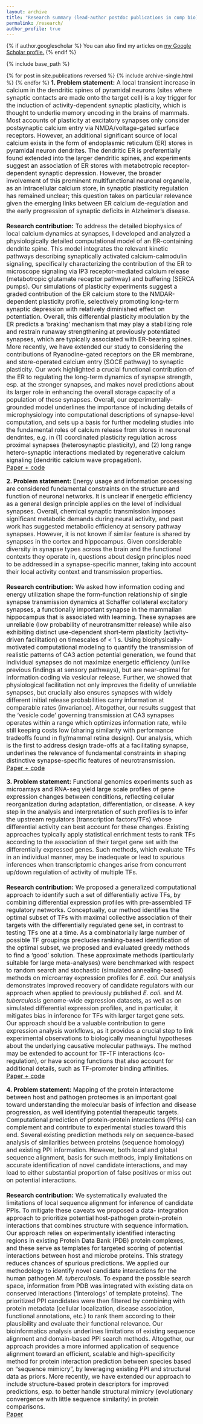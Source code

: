 ```yaml
---
layout: archive
title: "Research summary (lead-author postdoc publications in comp bio)"
permalink: /research/
author_profile: true
---
```


{% if author.googlescholar %}
  You can also find my articles on <u><a href="{{author.googlescholar}}">my Google Scholar profile</a>.</u>
{% endif %}

{% include base_path %}

{% for post in site.publications reversed %}
  {% include archive-single.html %}
{% endfor %}
<font size="3">
<b>1. Problem statement:</b> A local transient increase in calcium in the dendritic spines of pyramidal neurons (sites where synaptic contacts are made onto the target cell) is a key trigger for the induction of activity-dependent synaptic plasticity, which is thought to underlie memory encoding in the brains of mammals. Most accounts of plasticity at excitatory synapses only consider postsynaptic calcium entry via NMDA/voltage-gated surface receptors. However, an additional significant source of local calcium exists in the form of endoplasmic reticulum (ER) stores in pyramidal neuron dendrites. The dendritic ER is preferentially found extended into the larger dendritic spines, and experiments suggest an association of ER stores with metabotropic receptor-dependent synaptic depression. However, the broader involvement of this prominent multifunctional neuronal organelle, as an intracellular calcium store, in synaptic plasticity regulation has remained unclear; this question takes on particular relevance given the emerging links between ER calcium de-regulation and the early progression of synaptic deficits in Alzheimer’s disease.
<br><br><b>Research contribution:</b> To address the detailed biophysics of local calcium dynamics at synapses, I developed and analyzed a physiologically detailed computational model of an ER-containing dendrite spine. This model integrates the relevant kinetic pathways describing synaptically activated calcium-calmodulin signaling, specifically characterizing the contribution of the ER to microscope signaling via IP3 receptor-mediated calcium release (metabotropic glutamate receptor pathway) and buffering (SERCA pumps). Our simulations of plasticity experiments suggest a graded contribution of the ER calcium store to the NMDAR-dependent plasticity profile, selectively promoting long-term synaptic depression with relatively diminished effect on potentiation. Overall, this differential plasticity modulation by the ER predicts a ‘braking’ mechanism that may play a stabilizing role and restrain runaway strengthening at previously potentiated synapses, which are typically associated with ER-bearing spines. More recently, we have extended our study to considering the contributions of Ryanodine-gated receptors on the ER membrane, and store-operated calcium entry (SOCE pathway) to synaptic plasticity. Our work highlighted a crucial functional contribution of the ER to regulating the long-term dynamics of synapse strength, esp. at the stronger synapses, and makes novel predictions about its larger role in enhancing the overall storage capacity of a population of these synapses. Overall, our experimentally-grounded model underlines the importance of including details of microphysiology into computational descriptions of synapse-level computation, and sets up a basis for further modeling studies into the fundamental roles of calcium release from stores in neuronal dendrites, e.g. in (1) coordinated plasticity regulation across proximal synapses (heterosynaptic plasticity), and (2) long range hetero-synaptic interactions mediated by regenerative calcium signaling (dendritic calcium wave propagation).
<br>[Paper + code](https://doi.org/10.1113/JP277726)

<b>2. Problem statement:</b> Energy usage and information processing are considered fundamental constraints on the structure and function of neuronal networks. It is unclear if energetic efficiency as a general design principle applies on the level of individual synapses. Overall, chemical synaptic transmission imposes significant metabolic demands during neural activity, and past work has suggested metabolic efficiency at sensory pathway synapses. However, it is not known if similar feature is shared by synapses in the cortex and hippocampus. Given considerable diversity in synapse types across the brain and the functional contexts they operate in, questions about design principles need to be addressed in a synapse-specific manner, taking into account their local activity context and transmission properties.
<br><br><b>Research contribution:</b> We asked how information coding and energy utilization shape the form-function relationship of single synapse transmission dynamics at Schaffer collateral excitatory synapses, a functionally important synapse in the mammalian hippocampus that is associated with learning. These synapses are unreliable (low probability of neurotransmitter release) while also exhibiting distinct use-dependent short-term plasticity (activity-driven facilitation) on timescales of < 1 s. Using biophysically-motivated computational modeling to quantify the transmission of realistic patterns of CA3 action potential generation, we found that individual synapses do not maximize energetic efficiency (unlike previous findings at sensory pathways), but are near-optimal for information coding via vesicular release. Further, we showed that physiological facilitation not only improves the fidelity of unreliable synapses, but crucially also ensures synapses with widely different initial release probabilities carry information at comparable rates (invariance). Altogether, our results suggest that the ‘vesicle code’ governing transmission at CA3 synapses operates within a range which optimizes information rate, while still keeping costs low (sharing similarity with performance tradeoffs found in fly/mammal retina design). Our analysis, which is the first to address design trade-offs at a facilitating synapse, underlines the relevance of fundamental constraints in shaping distinctive synapse-specific features of neurotransmission.
<br>[Paper + code](https://pubmed.ncbi.nlm.nih.gov/32847867/)

<b>3. Problem statement:</b> Functional genomics experiments such as microarrays and RNA-seq yield large scale profiles of gene expression changes between conditions, reflecting cellular reorganization during adaptation, differentiation, or disease. A key step in the analysis and interpretation of such profiles is to infer the upstream regulators (transcription factors/TFs) whose differential activity can best account for these changes. Existing approaches typically apply statistical enrichment tests to rank TFs according to the association of their target gene set with the differentially expressed genes. Such methods, which evaluate TFs in an individual manner, may be inadequate or lead to spurious inferences when transcriptomic changes arise from concurrent up/down regulation of activity of multiple TFs.
<br><br><b>Research contribution:</b> We proposed a generalized computational approach to identify such a set of differentially active TFs, by combining differential expression profiles with pre-assembled TF regulatory networks. Conceptually, our method identifies the optimal subset of TFs with maximal collective association of their targets with the differentially regulated gene set, in contrast to testing TFs one at a time. As a combinatorially large number of possible TF groupings precludes ranking-based identification of the optimal subset, we proposed and evaluated greedy methods to find a ‘good’ solution. These approximate methods (particularly suitable for large meta-analyses) were benchmarked with respect to random search and stochastic (simulated annealing-based) methods on microarray expression profiles for <i>E. coli</i>. Our analysis demonstrates improved recovery of candidate regulators with our approach when applied to previously published <i>E. coli</i>. and <i>M. tuberculosis</i> genome-wide expression datasets, as well as on simulated differential expression profiles, and in particular, it mitigates bias in inference for TFs with larger target gene sets. Our approach should be a valuable contribution to gene expression analysis workflows, as it provides a crucial step to link experimental observations to biologically meaningful hypotheses about the underlying causative molecular pathways. The method may be extended to account for TF-TF interactions (co-regulation), or have scoring functions that also account for additional details, such as TF-promoter binding affinities.
<br>[Paper + code](https://doi.org/10.1371/journal.pone.0142147)

<b>4. Problem statement:</b> Mapping of the protein interactome between host and pathogen proteomes is an important goal toward understanding the molecular basis of infection and disease progression, as well identifying potential therapeutic targets. Computational prediction of protein-protein interactions (PPIs) can complement and contribute to experimental studies toward this end. Several existing prediction methods rely on sequence-based analysis of similarities between proteins (sequence homology) and existing PPI information. However, both local and global sequence alignment, basis for such methods, imply limitations on accurate identification of novel candidate interactions, and may lead to either substantial proportion of false positives or miss out on potential interactions.
<br><br><b>Research contribution:</b> We systematically evaluated the limitations of local sequence alignment for inference of candidate PPIs. To mitigate these caveats we proposed a data- integration approach to prioritize potential host-pathogen protein-protein interactions that combines structure with sequence information. Our approach relies on experimentally identified interacting regions in existing Protein Data Bank (PDB) protein complexes, and these serve as templates for targeted scoring of potential interactions between host and microbe proteins. This strategy reduces chances of spurious predictions. We applied our methodology to identify novel candidate interactions for the human pathogen <i>M. tuberculosis</i>. To expand the possible search space, information from PDB was integrated with existing data on conserved interactions (‘interologs’ of template proteins). The prioritized PPI candidates were then filtered by combining with protein metadata (cellular localization, disease association, functional annotations, etc.) to rank them according to their plausibility and evaluate their functional relevance. Our bioinformatics analysis underlines limitations of existing sequence alignment and domain-based PPI search methods. Altogether, our approach provides a more informed application of sequence alignment toward an efficient, scalable and high-specificity method for protein interaction prediction between species based on “sequence mimicry”, by leveraging existing PPI and structural data as priors. More recently, we have extended our approach to include structure-based protein descriptors for improved predictions, esp. to better handle structural mimicry (evolutionary convergence with little sequence similarity) in protein comparisons.
<br>[Paper](https://doi.org/10.1186/s12859-017-1550-y)<font>
